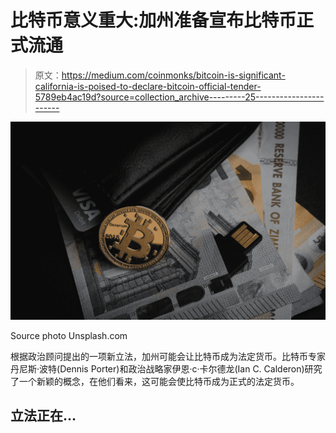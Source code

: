 # 比特币意义重大:加州准备宣布比特币正式流通

> 原文：<https://medium.com/coinmonks/bitcoin-is-significant-california-is-poised-to-declare-bitcoin-official-tender-5789eb4ac19d?source=collection_archive---------25----------------------->

![](img/895c257cb04a5f57a5b5e70d30ede6df.png)

Source photo Unsplash.com

根据政治顾问提出的一项新立法，加州可能会让比特币成为法定货币。比特币专家丹尼斯·波特(Dennis Porter)和政治战略家伊恩·c·卡尔德龙(Ian C. Calderon)研究了一个新颖的概念，在他们看来，这可能会使比特币成为正式的法定货币。

## 立法正在…